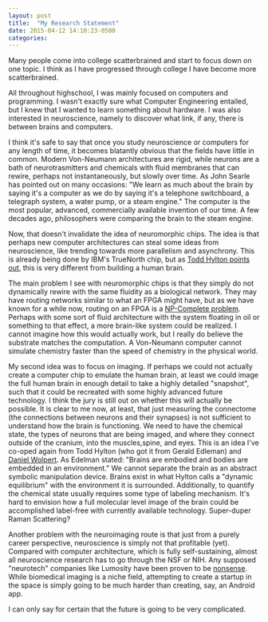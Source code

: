 ```yaml
---
layout: post
title:  "My Research Statement"
date: 2015-04-12 14:10:23-0500
categories:
---
```


Many people come into college scatterbrained and start to focus down on one topic.
I think as I have progressed through college I have become more scatterbrained.

All throughout highschool, I was mainly focused on computers and programming. I wasn't exactly sure what Computer Engineering entailed, but I knew that I wanted to learn something about hardware. I was also interested in neuroscience, namely to discover what link, if any, there is between brains and computers.

I think it's safe to say that once you study neuroscience or computers for any length of time, it becomes blatantly obvious that the fields have little in common. Modern Von-Neumann architectures are rigid, while neurons are a bath of neurotrasmitters and chemicals with fluid membranes that can rewire, perhaps not instantaneously, but slowly over time. As John Searle has pointed out on many occasions: "We learn as much about the brain by saying it's a computer as we do by saying it's a telephone switchboard, a telegraph system, a water pump, or a steam engine." The computer is the most popular, advanced, commercially available invention of our time. A few decades ago, philosophers were comparing the brain to the steam engine.

Now, that doesn't invalidate the idea of neuromorphic chips. The idea is that perhaps new computer architectures can steal some ideas from neuroscience, like trending towards more parallelism and asynchrony. This is already being done by IBM's TrueNorth chip, but as [Todd Hylton points out](http://rebootingcomputing.ieee.org/conferences-events/keynote-talks-videos-and-presentations-from-rcs2.html), this is very different from building a human brain.

The main problem I see with neuromorphic chips is that they simply do not dynamically rewire with the same fluidity as a biological network. They may have routing networks similar to what an FPGA might have, but as we have known for a while now, routing on an FPGA is a [NP-Complete problem](http://citeseerx.ist.psu.edu/viewdoc/download?doi=10.1.1.96.4748&rep=rep1&type=pdf). Perhaps with some sort of fluid architecture with the system floating in oil or something to that effect, a more brain-like system could be realized. I cannot imagine how this would actually work, but I really do believe the substrate matches the computation. A Von-Neumann computer cannot simulate chemistry faster than the speed of chemistry in the physical world.

My second idea was to focus on imaging. If perhaps we could not actually create a computer chip to emulate the human brain, at least we could image the full human brain in enough detail to take a highly detailed "snapshot", such that it could be recreated with some highly advanced future technology. I think the jury is still out on whether this will actually be possible. It is clear to me now, at least, that just measuring the connectome (the connections between neurons and their synapses) is not sufficient to understand how the brain is functioning. We need to have the chemical state, the types of neurons that are being imaged, and where they connect outside of the cranium, into the muscles,spine, and eyes. This is an idea I've co-oped again from Todd Hylton (who got it from Gerald Edleman) and [Daniel Wolpert](https://www.ted.com/talks/daniel_wolpert_the_real_reason_for_brains). As Edelman stated: "Brains are embodied and bodies are embedded in an environment." We cannot separate the brain as an abstract symbolic manipulation device. Brains exist in what Hylton calls a "dynamic equilibrium" with the environment it is surrounded. Additionally, to quantify the chemical state usually requires some type of labeling mechanism. It's hard to envision how a full molecular level image of the brain could be accomplished label-free with currently available technology. Super-duper Raman Scattering?

Another problem with the neuroimaging route is that just from a purely career perspective, neuroscience is simply not that profitable (yet). Compared with computer architecture, which is fully self-sustaining, almost all neuroscience research has to go through the NSF or NIH. Any supposed "neurotech" companies like Lumosity have been proven to be [nonsense](http://news.sciencemag.org/brain-behavior/2014/10/neuroscientists-speak-out-against-brain-game-hype). While biomedical imaging is a niche field, attempting to create a startup in the space is simply going to be much harder than creating, say, an Android app.

I can only say for certain that the future is going to be very complicated.
